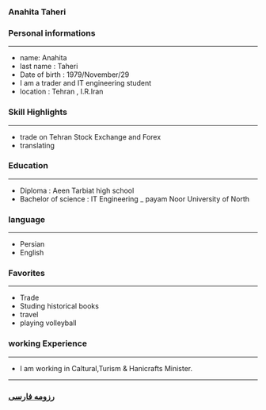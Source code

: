
### Anahita Taheri


### Personal informations

---
+ name: Anahita
+ last name : Taheri
+ Date of birth : 1979/November/29
+ I am a trader and IT engineering student
+ location : Tehran , I.R.Iran


### Skill Highlights

---
+ trade on Tehran Stock Exchange and Forex
+ translating


### Education

---
+ Diploma : Aeen Tarbiat high school
+ Bachelor of science : IT Engineering
_ payam Noor University of North 

### language

---
+ Persian
+ English

### Favorites

---
+ Trade
+ Studing historical books
+ travel 
+ playing volleyball

### working Experience

---
+ I am working in Caltural,Turism & Hanicrafts Minister.




--- 
### [رزومه فارسی](resume-fa.md)
